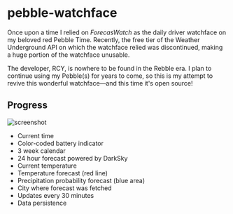 # pebble-watchface

Once upon a time I relied on *ForecasWatch* as the daily driver watchface on my beloved red Pebble Time. Recently, the free tier of the Weather Underground API on which the watchface relied was discontinued, making a huge portion of the watchface unusable.

The developer, RCY, is nowhere to be found in the Rebble era. I plan to continue using my Pebble(s) for years to come, so this is my attempt to revive this wonderful watchface—and this time it's open source!

## Progress

![screenshot](https://i.imgur.com/luVL5iI.png)

* Current time
* Color-coded battery indicator
* 3 week calendar
* 24 hour forecast powered by DarkSky
* Current temperature
* Temperature forecast (red line)
* Precipitation probability forecast (blue area)
* City where forecast was fetched
* Updates every 30 minutes
* Data persistence